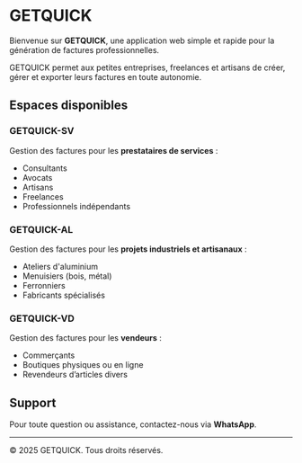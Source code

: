 # GETQUICK

Bienvenue sur **GETQUICK**, une application web simple et rapide pour la génération de factures professionnelles.

GETQUICK permet aux petites entreprises, freelances et artisans de créer, gérer et exporter leurs factures en toute autonomie.

## Espaces disponibles

### GETQUICK-SV
Gestion des factures pour les **prestataires de services** :
- Consultants
- Avocats
- Artisans
- Freelances
- Professionnels indépendants

### GETQUICK-AL
Gestion des factures pour les **projets industriels et artisanaux** :
- Ateliers d'aluminium
- Menuisiers (bois, métal)
- Ferronniers
- Fabricants spécialisés

### GETQUICK-VD
Gestion des factures pour les **vendeurs** :
- Commerçants
- Boutiques physiques ou en ligne
- Revendeurs d’articles divers

## Support
Pour toute question ou assistance, contactez-nous via **WhatsApp**.

---

© 2025 GETQUICK. Tous droits réservés.
